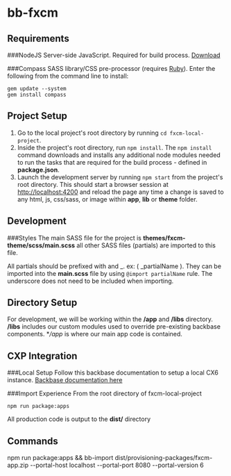 # bb-fxcm

Requirements
------------

###NodeJS
Server-side JavaScript. Required for build process. [Download]('http://nodejs.org/download/')

###Compass
SASS library/CSS pre-processor (requires [Ruby]('https://www.ruby-lang.org/en/downloads/')). Enter the following from the command line to install:
````
gem update --system
gem install compass
````


Project Setup
-------------

1. Go to the local project's root directory by running `cd fxcm-local-project`.
2. Inside the project's root directory, run `npm install`. The `npm install` command downloads and installs any additional node modules needed to run the tasks that are required for the build process - defined in **package.json**.
3. Launch the development server by running `npm start` from the project's root directory. This should start a browser session at [http://localhost:4200]('http://localhost:4200') and reload the page any time a change is saved to any html, js, css/sass, or image within **app**, **lib** or **theme** folder.


Development
-----------

###Styles
The main SASS file for the project is **themes/fxcm-theme/scss/main.scss** all other SASS files (partials) are imported to this file.

All partials should be prefixed with and _. ex: ( _partialName ). They can be imported into the **main.scss** file by using `@import partialName` rule. The underscore does not need to be included when importing.


Directory Setup
-----------

For development, we will be working within the **/app** and **/libs** directory. **/libs** includes our custom modules used to override pre-existing backbase components. **/app* is where our main app code is contained. 


CXP Integration
-----------

###Local Setup 
Follow this backbase documentation to setup a local CX6 instance. [Backbase documentation here]('https://community.backbase.com/documentation/forms/latest/prepare_local_dev_env')

###Import Experience
From the root directory of fxcm-local-project 
```
npm run package:apps
```
All production code is output to the **dist/** directory





## Commands 
npm run package:apps && bb-import dist/provisioning-packages/fxcm-app.zip --portal-host localhost --portal-port 8080 --portal-version 6